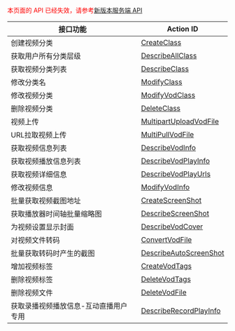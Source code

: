 <font color=RED>本页面的 API 已经失效，请参考</font>[新版本服务端 API](/document/product/266/7788)

| 接口功能 | Action ID | 
|---------|---------|
| 创建视频分类 | [CreateClass](/doc/api/257/%E5%88%9B%E5%BB%BA%E8%A7%86%E9%A2%91%E5%88%86%E7%B1%BB) | 
| 获取用户所有分类层级 | [DescribeAllClass](/doc/api/257/%E8%8E%B7%E5%8F%96%E7%94%A8%E6%88%B7%E6%89%80%E6%9C%89%E5%88%86%E7%B1%BB%E5%B1%82%E7%BA%A7) | 
| 获取视频分类列表 | [DescribeClass](/doc/api/257/%E8%8E%B7%E5%8F%96%E8%A7%86%E9%A2%91%E5%88%86%E7%B1%BB%E5%88%97%E8%A1%A8) | 
| 修改分类名 | [ModifyClass](/doc/api/257/%E4%BF%AE%E6%94%B9%E5%88%86%E7%B1%BB%E5%90%8D) | 
| 修改视频分类 | [ModifyVodClass](/doc/api/257/%E4%BF%AE%E6%94%B9%E8%A7%86%E9%A2%91%E5%88%86%E7%B1%BB) | 
| 删除视频分类 | [DeleteClass](/doc/api/257/%E5%88%A0%E9%99%A4%E8%A7%86%E9%A2%91%E5%88%86%E7%B1%BB) | 
| 视频上传 | [MultipartUploadVodFile](/doc/api/257/%E8%A7%86%E9%A2%91%E4%B8%8A%E4%BC%A0) | 
| URL拉取视频上传 | [MultiPullVodFile](/doc/api/257/URL%E6%8B%89%E5%8F%96%E8%A7%86%E9%A2%91%E4%B8%8A%E4%BC%A0) | 
| 获取视频信息列表 | [DescribeVodInfo](/doc/api/257/%E8%8E%B7%E5%8F%96%E8%A7%86%E9%A2%91%E4%BF%A1%E6%81%AF%E5%88%97%E8%A1%A8) | 
| 获取视频播放信息列表 | [DescribeVodPlayInfo](/doc/api/257/%E8%8E%B7%E5%8F%96%E8%A7%86%E9%A2%91%E6%92%AD%E6%94%BE%E4%BF%A1%E6%81%AF%E5%88%97%E8%A1%A8) | 
| 获取视频详细信息 | [DescribeVodPlayUrls](/doc/api/257/%E8%8E%B7%E5%8F%96%E8%A7%86%E9%A2%91%E8%AF%A6%E7%BB%86%E4%BF%A1%E6%81%AF) | 
| 修改视频信息 | [ModifyVodInfo](/doc/api/257/%E4%BF%AE%E6%94%B9%E8%A7%86%E9%A2%91%E4%BF%A1%E6%81%AF) | 
| 批量获取视频截图地址 | [CreateScreenShot](/doc/api/257/%E6%89%B9%E9%87%8F%E8%8E%B7%E5%8F%96%E8%A7%86%E9%A2%91%E6%88%AA%E5%9B%BE%E5%9C%B0%E5%9D%80) | 
| 获取播放器时间轴批量缩略图 | [DescribeScreenShot](/doc/api/257/%E8%8E%B7%E5%8F%96%E6%92%AD%E6%94%BE%E5%99%A8%E6%97%B6%E9%97%B4%E8%BD%B4%E6%89%B9%E9%87%8F%E7%BC%A9%E7%95%A5%E5%9B%BE) | 
| 为视频设置显示封面 | [DescribeVodCover](/doc/api/257/%E4%B8%BA%E8%A7%86%E9%A2%91%E8%AE%BE%E7%BD%AE%E6%98%BE%E7%A4%BA%E5%B0%81%E9%9D%A2) | 
| 对视频文件转码 | [ConvertVodFile](/doc/api/257/%E5%AF%B9%E8%A7%86%E9%A2%91%E6%96%87%E4%BB%B6%E8%BD%AC%E7%A0%81) | 
| 批量获取转码时产生的截图 | [DescribeAutoScreenShot](/doc/api/257/%E6%89%B9%E9%87%8F%E8%8E%B7%E5%8F%96%E8%BD%AC%E7%A0%81%E6%97%B6%E4%BA%A7%E7%94%9F%E7%9A%84%E6%88%AA%E5%9B%BE) | 
| 增加视频标签 | [CreateVodTags](/doc/api/257/%E5%A2%9E%E5%8A%A0%E8%A7%86%E9%A2%91%E6%A0%87%E7%AD%BE) | 
| 删除视频标签 | [DeleteVodTags](/doc/api/257/%E5%88%A0%E9%99%A4%E8%A7%86%E9%A2%91%E6%A0%87%E7%AD%BE) | 
| 删除视频文件 | [DeleteVodFile](/doc/api/257/%E5%88%A0%E9%99%A4%E8%A7%86%E9%A2%91%E6%96%87%E4%BB%B6) | 
| 获取录播视频播放信息-互动直播用户专用 | [DescribeRecordPlayInfo](/doc/api/257/%E8%8E%B7%E5%8F%96%E5%BD%95%E6%92%AD%E8%A7%86%E9%A2%91%E6%92%AD%E6%94%BE%E4%BF%A1%E6%81%AF-%E4%BA%92%E5%8A%A8%E7%9B%B4%E6%92%AD%E7%94%A8%E6%88%B7%E4%B8%93%E7%94%A8) | 
